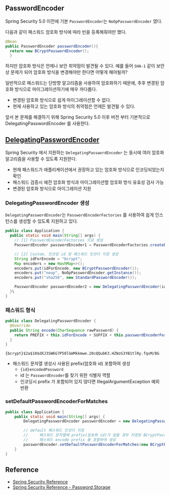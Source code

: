 ## PasswordEncoder

Spring Security 5.0 이전에 기본 `PasswordEncoder`는 `NoOpPasswordEncoder` 였다.

다음과 같이 패스워드 암호화 방식에 따라 빈을 등록해줘야만 했다.

```java
@Bean
public PasswordEncoder passwordEncoder(){
  return new BCryptPasswordEncoder();
  }
```

하지만 암호화 방식은 언제나 보안 취약점이 발견될 수 있다. 예를 들어 `SHA-1` 같이 보안상 문제가 되어 암호화 방식을 변경해야만 한다면 어떻게 해야될까?

일반적으로 패스워드는 단방향 알고리즘을 사용하여 암호화하기 때문에, 추후 변경된 암호화 방식으로 마이그레이션하기에 매우 까다롭다.

- 변경된 암호화 방식으로 쉽게 마이그레이션할 수 없다.
- 현재 사용하고 있는 암호화 방식의 취약점은 언제든 발견될 수 있다.

앞서 본 문제를 해결하기 위해 Spring Security 5.0 이후 버전 부터 기본적으로 DelegatingPasswordEncoder 를 사용한다.

## [DelegatingPasswordEncoder](https://docs.spring.io/spring-security/reference/5.7.2/features/authentication/password-storage.html#authentication-password-storage-dpe)

Spring Security 에서 지원하는 `DelegatingPasswordEncoder` 는 동시에 여러 암호화 알고리즘을 사용할 수 있도록 지원한다.

- 현재 패스워드가 애플리케이션에서 권장하고 있는 암호화 방식으로 인코딩되었는지 확인
- 패스워드 검증시 예전 암호화 방식과 마이그레이션할 암호화 방식 유효성 검사 가능
- 변경된 암호화 방식으로 마이그레이션 지원

### DelegatingPasswordEncoder 생성

`DelegatingPasswordEncoder`는 `PasswordEncoderFactories` 를 사용하여 쉽게 인스턴스를 생성할 수 있도록 지원하고 있다.

```java
public class Application {
  public static void main(String[] args) {
    // [1] PasswordEncoderFactories 으로 생성
    PasswordEncoder passwordEncoder1 = PasswordEncoderFactories.createDelegatingPasswordEncoder();

    // [2] Custom, 인코딩 id 및 패스워드 인코더 지정 생성
    String idForEncode = "bcrypt";
    Map encoders = new HashMap<>();
    encoders.put(idForEncode, new BCryptPasswordEncoder());
    encoders.put("noop", NoOpPasswordEncoder.getInstance());
    encoders.put("sha256", new StandardPasswordEncoder());

    PasswordEncoder passwordEncoder2 = new DelegatingPasswordEncoder(idForEncode, encoders);
  }\
}
```

### 패스워드 형식

```java
public class DelegatingPasswordEncoder {
  @Override
  public String encode(CharSequence rawPassword) {
    return PREFIX + this.idForEncode + SUFFIX + this.passwordEncoderForEncode.encode(rawPassword);
  }
}
```

```text
{bcrypt}$2a$10$dXJ3SW6G7P50lGmMkkmwe.20cQQubK3.HZWzG3YB1tlRy.fqvM/BG
```

- 패스워드 문자열 생성시 사용된 prefix(암호화 id) 포함하여 생성
    - `{id}encodedPassword`
    - id 는 `PasswordEncoder`를 찾기 위한 식별자 역할
    - 인코딩시 prefix 가 포함되어 있지 않다면 IllegalArgumentException 예외 반환

### setDefaultPasswordEncoderForMatches

```java
public class Application {
	public static void main(String[] args) {
		DelegatingPasswordEncoder passwordEncoder = new DelegatingPasswordEncoder(idForEncode, encoders);

		// default 패스워드 인코더 지정
		//     패스워드 문자열에 prefix(암호화 id)가 없을 경우 지정된 BCryptPasswordEncoder 로 암호화.
		//     패스워드 encode prefix 를 포함하여 생성
		passwordEncoder.setDefaultPasswordEncoderForMatches(new BCryptPasswordEncoder());
	}
}
```

## Reference

- [Spring Security Reference](https://docs.spring.io/spring-boot/docs/current/reference/html/web.html#web.security)
- [Spring Security Reference - Password Storage](https://docs.spring.io/spring-security/reference/5.7.2/features/authentication/password-storage.html#authentication-password-storage-dpe)
